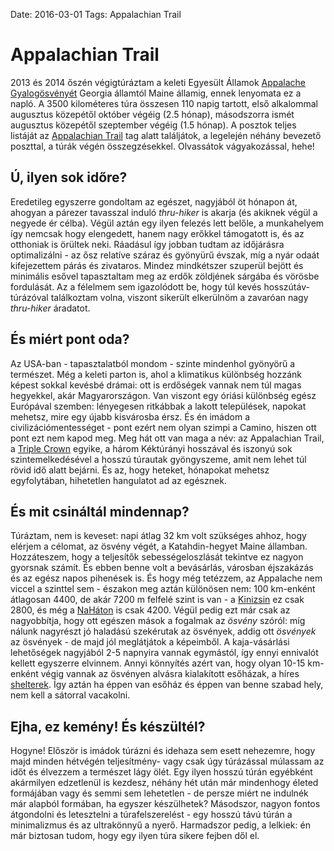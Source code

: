 Date: 2016-03-01
Tags: Appalachian Trail

# Appalachian Trail

2013 és 2014 őszén végigtúráztam a keleti Egyesült Államok [Appalache Gyalogösvényét](http://en.wikipedia.org/wiki/Appalachian_Trail) Georgia államtól Maine államig, ennek lenyomata ez a napló. A 3500 kilométeres túra összesen 110 napig tartott, első alkalommal augusztus közepétől október végéig (2.5 hónap), másodszorra ismét augusztus közepétől szeptember végéig (1.5 hónap). A posztok teljes listáját az [Appalachian Trail](http://nyooc.blot.im/tagged/appalachian%20trail) tag alatt találjátok, a legelején néhány bevezető poszttal, a túrák végén összegzésekkel. Olvassátok vágyakozással, hehe!

## Ú, ilyen sok időre?

Eredetileg egyszerre gondoltam az egészet, nagyjából öt hónapon át, ahogyan a párezer tavasszal induló *thru-hiker* is akarja (és akiknek végül a negyede ér célba). Végül aztán egy ilyen felezés lett belőle, a munkahelyem így nemcsak hogy elengedett, hanem nagy erőkkel támogatott is, és az otthoniak is örültek neki. Ráadásul így jobban tudtam az időjárásra optimalizálni - az ősz relatíve száraz és gyönyürű évszak, míg a nyár odaát kifejezettem párás és zivataros. Mindez mindkétszer szuperül bejött és minimális esővel tapasztaltam meg az erdők zöldjének sárgába és vörösbe fordulását. Az a félelmem sem igazolódott be, hogy túl kevés hosszútáv-túrázóval találkoztam volna, viszont sikerült elkerülnöm a zavaróan nagy *thru-hiker* áradatot.

## És miért pont oda?

Az USA-ban - tapasztalatból mondom - szinte mindenhol gyönyörű a természet. Még a keleti parton is, ahol a klimatikus különbség hozzánk képest sokkal kevésbé drámai: ott is erdőségek vannak nem túl magas hegyekkel, akár Magyarországon. Van viszont egy óriási különbség egész Európával szemben: lényegesen ritkábbak a lakott települések, napokat mehetsz, mire egy újabb kisvárosba érsz. És én imádom a civilizációmentességet - pont ezért nem olyan szimpi a Camino, hiszen ott pont ezt nem kapod meg. Meg hát ott van maga a név: az Appalachian Trail, a [Triple Crown](https://en.wikipedia.org/wiki/Triple_Crown_of_Hiking) egyike, a három Kéktúrányi hosszával és iszonyú sok szintemelkedésével a hosszú túrautak gyöngyszeme, amit nem lehet túl rövid idő alatt bejárni. És az, hogy heteket, hónapokat mehetsz egyfolytában, hihetetlen hangulatot ad az egésznek.

## És mit csináltál mindennap?

Túráztam, nem is keveset: napi átlag 32 km volt szükséges ahhoz, hogy elérjem a célomat, az ösvény végét, a Katahdin-hegyet Maine államban. Hozzáteszem, hogy a teljesítők sebességeloszlását tekintve ez nagyon gyorsnak számít. És ebben benne volt a bevásárlás, városban éjszakázás és az egész napos pihenések is. És hogy még tetézzem, az Appalache nem viccel a szinttel sem - északon meg aztán különösen nem: 100 km-enként átlagosan 4400, de akár 7200 m felfelé szint is van - a [Kinizsin](http://www.teljesitmenyturazoktarsasaga.hu/tura?id=4602) ez csak 2800, és még a [NaHáton](http://www.teljesitmenyturazoktarsasaga.hu/tura?id=4877) is csak 4200. Végül pedig ezt már csak az nagyobbítja, hogy ott egészen mások a fogalmak az *ösvény* szóról: míg nálunk nagyrészt jó haladású szekérutak az ösvények, addig ott *ösvények* az ösvények - de majd jól meglátjátok a képeimből. A kaja-vásárlási lehetőségek nagyjából 2-5 napnyira vannak egymástól, így ennyi ennivalót kellett egyszerre elvinnem. Annyi könnyítés azért van, hogy olyan 10-15 km-enként végig vannak az ösvényen alvásra kialakított esőházak, a híres [shelterek](http://www.flickr.com/groups/908185@N20/). Így aztán ha éppen van esőház és éppen van benne szabad hely, nem kell a sátorral vacakolni.

## Ejha, ez kemény! És készültél?

Hogyne! Először is imádok túrázni és idehaza sem esett nehezemre, hogy majd minden hétvégén teljesítmény- vagy csak úgy túrázással múlassam az időt és élvezzem a természet lágy ölét. Egy ilyen hosszú túrán egyébként akármilyen edzetlenül is kezdesz, néhány hét után már mindenhogy életed formájában vagy és semmi sem lehetetlen - de persze miért ne indulnék már alapból formában, ha egyszer készülhetek? Másodszor, nagyon fontos átgondolni és letesztelni a túrafelszerelést - egy hosszú távú túrán a minimalizmus és az ultrakönnyű a nyerő. Harmadszor pedig, a lelkiek: én már biztosan tudom, hogy egy ilyen túra sikere fejben dől el.
